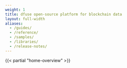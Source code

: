 ```yaml
---
weight: 1
title: dfuse open-source platform for blockchain data
layout: full-width
aliases:
  - /guides/
  - /reference/
  - /samples/
  - /libraries/
  - /release-notes/
---
```


{{< partial "home-overview" >}}
